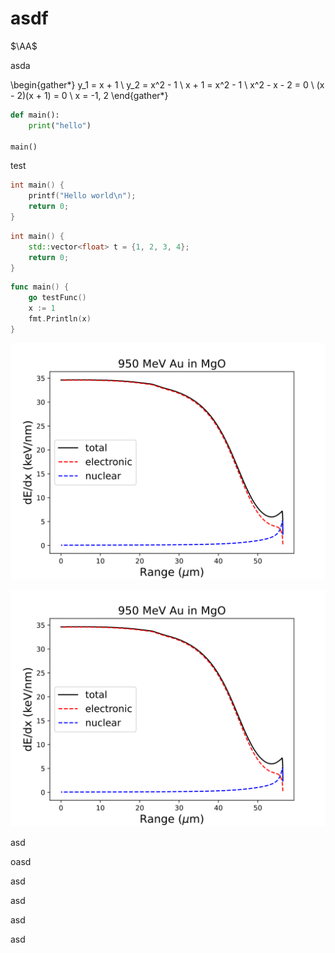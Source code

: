 # asdf

$\AA$

asda

\begin{gather*}
	y_1 = x + 1 \\
	y_2 = x^2 - 1 \\
	x + 1 = x^2 - 1 \\
	x^2 - x - 2 = 0 \\
	(x - 2)(x + 1) = 0 \\
	x = -1, 2
\end{gather*}

```python
def main():
	print("hello")

main()
```

test


```c
int main() {
	printf("Hello world\n");
	return 0;
}
```

```c++
int main() {
	std::vector<float> t = {1, 2, 3, 4};
	return 0;
}
```

```go
func main() {
	go testFunc()
	x := 1
	fmt.Println(x)
}
```



![Fig. Random plot of stopping power](./Figure_4.svg)

![Fig. Random plot of stopping power](./Figure_4.svg)

asd

oasd

asd

asd

asd

asd
